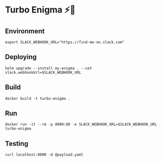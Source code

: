 Turbo Enigma ⚡️🔋
=================

Environment
-----------

```
export SLACK_WEBHOOK_URL="https://find-me-on.slack.com"
```

Deploying
---------

```
helm upgrade --install my-enigma . --set slack.webhookUrl=$SLACK_WEBHOOK_URL
```

Build
-----

```
docker build -t turbo-enigma .
```

Run
---

```
docker run -it --rm -p 8000:80 -e SLACK_WEBHOOK_URL=$SLACK_WEBHOOK_URL turbo-enigma
```

Testing
-------

```
curl localhost:8000 -d @payload.yaml
```
